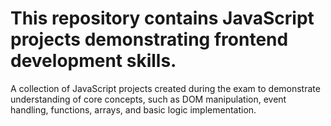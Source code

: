 # This repository contains JavaScript projects demonstrating frontend development skills.
A collection of JavaScript projects created during the exam to demonstrate understanding of core concepts, such as DOM manipulation, event handling, functions, arrays, and basic logic implementation.
